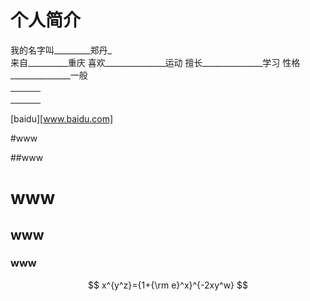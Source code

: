 # 个人简介

我的名字叫_________郑丹_                   
来自__________重庆
喜欢_______________运动
擅长_______________学习
性格_______________一般

|      |      |      |
| ---- | ---- | ---- |
|      |      |      |
|      |      |      |
|      |      |      |

[百度]:http://ww.baidu.com
[CSDN网址]: https://www.csdn.net/

[baidu][www.baidu.com]

#www

##www

# www

## www

### www


$$
x^{y^z}={1+{\rm e}^x}^{-2xy^w}
$$




